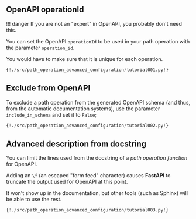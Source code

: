 ## OpenAPI operationId

!!! danger
    If you are not an "expert" in OpenAPI, you probably don't need this.

You can set the OpenAPI `operationId` to be used in your path operation with the parameter `operation_id`.

You would have to make sure that it is unique for each operation.

```Python hl_lines="6"
{!./src/path_operation_advanced_configuration/tutorial001.py!}
```

## Exclude from OpenAPI

To exclude a path operation from the generated OpenAPI schema (and thus, from the automatic documentation systems), use the parameter `include_in_schema` and set it to `False`;

```Python hl_lines="6"
{!./src/path_operation_advanced_configuration/tutorial002.py!}
```

## Advanced description from docstring

You can limit the lines used from the docstring of a *path operation function* for OpenAPI.

Adding an `\f` (an escaped "form feed" character) causes **FastAPI** to truncate the output used for OpenAPI at this point.

It won't show up in the documentation, but other tools (such as Sphinx) will be able to use the rest.

```Python hl_lines="19 20 21 22 23 24 25 26 27 28 29"
{!./src/path_operation_advanced_configuration/tutorial003.py!}
```
